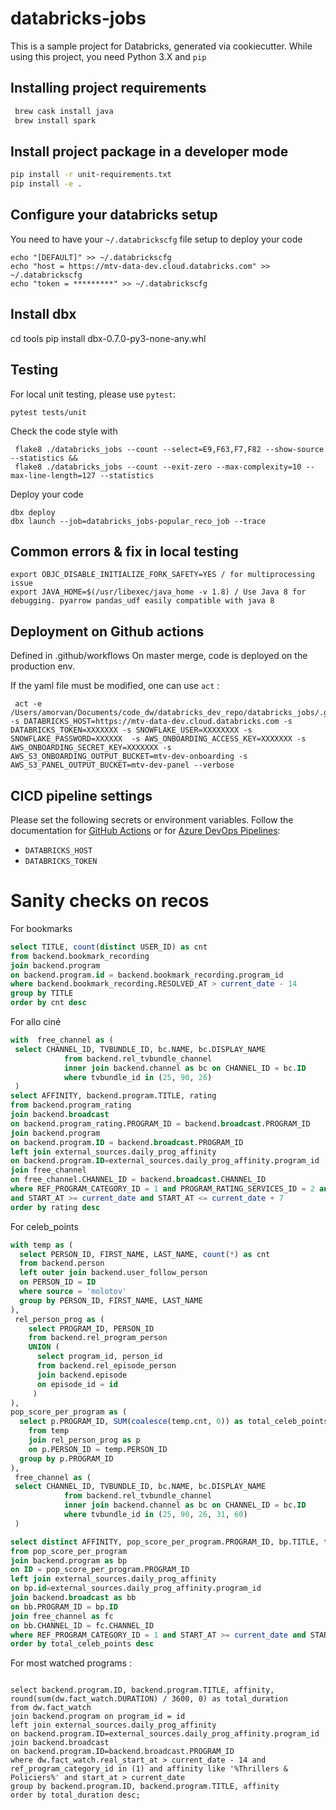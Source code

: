 # databricks-jobs

This is a sample project for Databricks, generated via cookiecutter.
While using this project, you need Python 3.X and `pip`

## Installing project requirements

```bash
 brew cask install java
 brew install spark
```

## Install project package in a developer mode

```bash
pip install -r unit-requirements.txt
pip install -e .
```

## Configure your databricks setup

You need to have your `~/.databrickscfg` file setup to deploy your code
```
echo "[DEFAULT]" >> ~/.databrickscfg
echo "host = https://mtv-data-dev.cloud.databricks.com" >> ~/.databrickscfg
echo "token = *********" >> ~/.databrickscfg
```

## Install dbx

cd tools
pip install dbx-0.7.0-py3-none-any.whl


## Testing

For local unit testing, please use `pytest`:
```
pytest tests/unit
```

Check the code style with 
```
 flake8 ./databricks_jobs --count --select=E9,F63,F7,F82 --show-source --statistics &&
 flake8 ./databricks_jobs --count --exit-zero --max-complexity=10 --max-line-length=127 --statistics
```

Deploy your code 
```
dbx deploy 
dbx launch --job=databricks_jobs-popular_reco_job --trace 
```

## Common errors & fix in local testing
```
export OBJC_DISABLE_INITIALIZE_FORK_SAFETY=YES / for multiprocessing issue
export JAVA_HOME=$(/usr/libexec/java_home -v 1.8) / Use Java 8 for debugging. pyarrow pandas_udf easily compatible with java 8
```

## Deployment on Github actions 

Defined in .github/workflows
On master merge, code is deployed on the production env.

If the yaml file must be modified, one can use `act` : 
```
 act -e /Users/amorvan/Documents/code_dw/databricks_dev_repo/databricks_jobs/.github/workflows/deploy_jobs_on_prod_databricks.yml -s DATABRICKS_HOST=https://mtv-data-dev.cloud.databricks.com -s DATABRICKS_TOKEN=XXXXXXX -s SNOWFLAKE_USER=XXXXXXXX -s SNOWFLAKE_PASSWORD=XXXXXX  -s AWS_ONBOARDING_ACCESS_KEY=XXXXXXX -s AWS_ONBOARDING_SECRET_KEY=XXXXXXX -s AWS_S3_ONBOARDING_OUTPUT_BUCKET=mtv-dev-onboarding -s AWS_S3_PANEL_OUTPUT_BUCKET=mtv-dev-panel --verbose
```


## CICD pipeline settings

Please set the following secrets or environment variables. 
Follow the documentation for [GitHub Actions](https://docs.github.com/en/actions/reference) or for [Azure DevOps Pipelines](https://docs.microsoft.com/en-us/azure/devops/pipelines/process/variables?view=azure-devops&tabs=yaml%2Cbatch):
- `DATABRICKS_HOST`
- `DATABRICKS_TOKEN`


# Sanity checks on recos 

For bookmarks 

```sql
select TITLE, count(distinct USER_ID) as cnt
from backend.bookmark_recording 
join backend.program
on backend.program.id = backend.bookmark_recording.program_id
where backend.bookmark_recording.RESOLVED_AT > current_date - 14
group by TITLE
order by cnt desc
```

For allo ciné

```sql 
with  free_channel as (
 select CHANNEL_ID, TVBUNDLE_ID, bc.NAME, bc.DISPLAY_NAME 
            from backend.rel_tvbundle_channel
            inner join backend.channel as bc on CHANNEL_ID = bc.ID
            where tvbundle_id in (25, 90, 26)
 )
select AFFINITY, backend.program.TITLE, rating
from backend.program_rating
join backend.broadcast
on backend.program_rating.PROGRAM_ID = backend.broadcast.PROGRAM_ID
join backend.program 
on backend.program.ID = backend.broadcast.PROGRAM_ID
left join external_sources.daily_prog_affinity
on backend.program.ID=external_sources.daily_prog_affinity.program_id
join free_channel
on free_channel.CHANNEL_ID = backend.broadcast.CHANNEL_ID
where REF_PROGRAM_CATEGORY_ID = 1 and PROGRAM_RATING_SERVICES_ID = 2 and PROGRAM_RATING_TYPE_ID = 2
and START_AT >= current_date and START_AT <= current_date + 7
order by rating desc
```

For celeb_points

```sql 
with temp as (
  select PERSON_ID, FIRST_NAME, LAST_NAME, count(*) as cnt 
  from backend.person
  left outer join backend.user_follow_person 
  on PERSON_ID = ID
  where source = 'molotov'
  group by PERSON_ID, FIRST_NAME, LAST_NAME
),
 rel_person_prog as (
    select PROGRAM_ID, PERSON_ID
    from backend.rel_program_person
    UNION (
      select program_id, person_id 
      from backend.rel_episode_person 
      join backend.episode 
      on episode_id = id 
     )
),
pop_score_per_program as (
  select p.PROGRAM_ID, SUM(coalesce(temp.cnt, 0)) as total_celeb_points
    from temp
    join rel_person_prog as p
    on p.PERSON_ID = temp.PERSON_ID
  group by p.PROGRAM_ID
),
 free_channel as (
 select CHANNEL_ID, TVBUNDLE_ID, bc.NAME, bc.DISPLAY_NAME 
            from backend.rel_tvbundle_channel
            inner join backend.channel as bc on CHANNEL_ID = bc.ID
            where tvbundle_id in (25, 90, 26, 31, 60)
 )

select distinct AFFINITY, pop_score_per_program.PROGRAM_ID, bp.TITLE, total_celeb_points
from pop_score_per_program
join backend.program as bp
on ID = pop_score_per_program.PROGRAM_ID
left join external_sources.daily_prog_affinity
on bp.id=external_sources.daily_prog_affinity.program_id
join backend.broadcast as bb
on bb.PROGRAM_ID = bp.ID
join free_channel as fc
on bb.CHANNEL_ID = fc.CHANNEL_ID
where REF_PROGRAM_CATEGORY_ID = 1 and START_AT >= current_date and START_AT < current_date + 7
order by total_celeb_points desc
```

For most watched programs : 
```

select backend.program.ID, backend.program.TITLE, affinity, round(sum(dw.fact_watch.DURATION) / 3600, 0) as total_duration 
from dw.fact_watch 
join backend.program on program_id = id
left join external_sources.daily_prog_affinity
on backend.program.ID=external_sources.daily_prog_affinity.program_id
join backend.broadcast
on backend.program.ID=backend.broadcast.PROGRAM_ID
where dw.fact_watch.real_start_at > current_date - 14 and ref_program_category_id in (1) and affinity like '%Thrillers & Policiers%' and start_at > current_date 
group by backend.program.ID, backend.program.TITLE, affinity
order by total_duration desc;
```